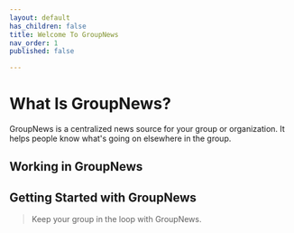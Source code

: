 ```yaml
---
layout: default
has_children: false
title: Welcome To GroupNews
nav_order: 1
published: false

---
```

# What Is GroupNews?

GroupNews is a centralized news source for your group or organization. It helps people know what's going on elsewhere in the group. 

## Working in GroupNews

## Getting Started with GroupNews

> Keep your group in the loop with GroupNews.